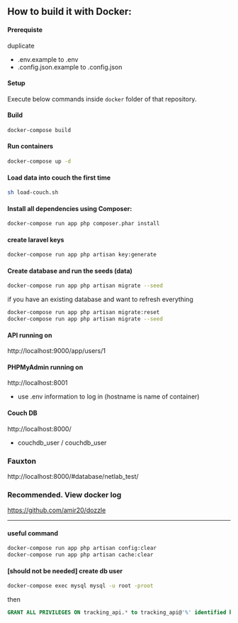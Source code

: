 ## How to build it with Docker:

#### Prerequiste

duplicate 
- .env.example to .env
- .config.json.example to .config.json

#### Setup

Execute below commands inside `docker` folder of that repository.

#### Build

```bash
docker-compose build
```

#### Run containers

```bash
docker-compose up -d
```

#### Load data into couch the first time

```bash
sh load-couch.sh
```

#### Install all dependencies using Composer:

```bash
docker-compose run app php composer.phar install
```

#### create laravel keys

```bash
docker-compose run app php artisan key:generate
```

#### Create database and run the seeds (data)

```bash
docker-compose run app php artisan migrate --seed
```

if you have an existing database and want to refresh everything

```bash
docker-compose run app php artisan migrate:reset
docker-compose run app php artisan migrate --seed
```


#### API running on

http://localhost:9000/app/users/1

#### PHPMyAdmin running on

http://localhost:8001
- use .env information to log in (hostname is name of container)

#### Couch DB

http://localhost:8000/
- couchdb_user / couchdb_user

### Fauxton

http://localhost:8000/#database/netlab_test/

### Recommended. View docker log

https://github.com/amir20/dozzle

------------------------------------------------------------

#### useful command

```bash
docker-compose run app php artisan config:clear
docker-compose run app php artisan cache:clear
``` 

#### [should not be needed] create db user

```bash  sourceCode: ../  
docker-compose exec mysql mysql -u root -proot
```
then
```sql
GRANT ALL PRIVILEGES ON tracking_api.* to tracking_api@'%' identified by 'tracking_api';
```
